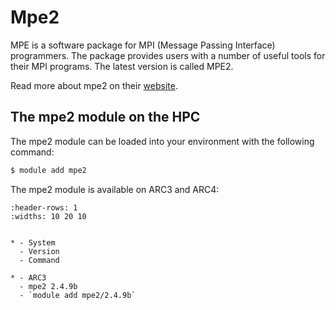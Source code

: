 # Mpe2

MPE is a software package for MPI (Message Passing Interface) programmers. The package provides users with a number of useful tools for their MPI programs. The latest version is called MPE2.



Read more about mpe2 on their [website](https://www.mcs.anl.gov/research/projects/perfvis/download/).





## The mpe2 module on the HPC

The mpe2 module can be loaded into your environment with the following command:

```bash
$ module add mpe2
```

The mpe2 module is available on ARC3 and ARC4:

```{list-table}
:header-rows: 1
:widths: 10 20 10


* - System
  - Version
  - Command

* - ARC3
  - mpe2 2.4.9b
  - `module add mpe2/2.4.9b`

```